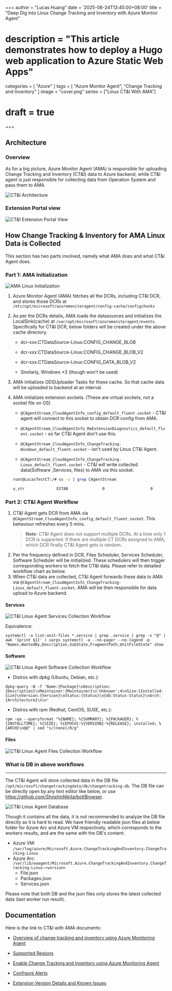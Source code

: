 +++
author = "Lucas Huang"
date = '2025-06-24T13:45:00+08:00'
title = "Deep Dig into Linux Change Tracking and Inventory with Azure Montior Agent"
# description = "This article demonstrates how to deploy a Hugo web application to Azure Static Web Apps"
categories = [
    "Azure"
]
tags = [
    "Azure Monitor Agent",
    "Change Tracking and Inventory"
]
image = "cover.png"
series = ["Linux CT&I With AMA"]
# draft = true
+++


## Architecture

### Overview
As for a big picture, Azure Monitor Agent (AMA) is responsible for uploading Change Tracking and Inventory (CT&I) data to Azure backend, while CT&I agent is just responsible for collecting data from Operation System and pass them to AMA.

![CT&I Architecture](CT&I-Architecture.png)

### Extension Portal view 

![CT&I Extension Portal View](CT&I-Extension-Portal-View.png)

## How Change Tracking & Inventory for AMA Linux Data is Collected

This section has two parts involved, namely what AMA does and what CT&I Agent does. 

### Part 1: AMA Initialization

![AMA Linux Initialization](AMA-Linux-Initialization.png)


1. Azure Monitor Agent (AMA) fetches all the DCRs, including CT&I DCR, and stores those DCRs at `/etc/opt/microsoft/azuremonitoragent/config-cache/configchunks`

2. As per the DCRs details, AMA loads the datasources and initializes the LocalSink(cache) at `/var/opt/microsoft/azuremonitoragent/events`. Specifically for CT&I DCR, below folders will be created under the above cache directory.

    - dcr-xxx:CTDataSource-Linux:CONFIG_CHANGE_BLOB

    - dcr-xxx:CTDataSource-Linux:CONFIG_CHANGE_BLOB_V2

    - dcr-xxx:CTDataSource-Linux:CONFIG_DATA_BLOB_V2

    - Similarly, Windows *3 (though won't be used)

3. AMA initializes ODSUploader Tasks for these cache. So that cache data will be uploaded to backend at an interval. 

4. AMA initializes extension sockets. (These are virtual sockets, not a socket file on OS)
    - `@CAgentStream_CloudAgentInfo_config_default_fluent.socket` - CT&I agent will connect to this socket to obtain DCR config from AMA. 

    - `@CAgentStream_CloudAgentInfo_MaExtensionDiagnostics_default_fluent.socket` - so far CT&I Agent don't use this. 

    - `@CAgentStream_CloudAgentInfo_ChangeTracking-Windows_default_fluent.socket` - isn't used by Linux  CT&I Agent.

    - `@CAgentStream_CloudAgentInfo_ChangeTracking-Linux_default_fluent.socket` - CT&I will write collected data(Software ,Services, files) to AMA via this socket.  

    ```bash
    root@LucasTestCT:/# ss -x | grep CAgentStream

    u_str              ESTAB               0                    0                    @CAgentStream_CloudAgentInfo_ChangeTracking-Linux_default_fluent.socket@@@@@@@@@@@@@@@@@@@@@@@@@@@@@@@@@@@@@ 34144                                    * 33175 

    ```


### Part 2: CT&I Agent Workflow

1. CT&I Agent gets DCR from AMA via  `@CAgentStream_CloudAgentInfo_config_default_fluent.socket`. This behaviour refreshes every 5 mins. 
    > **Note**: CT&I Agent does not support multiple DCRs. At a time only 1 DCR is supported. If there are multiple CT DCRs assigned to AMA, which DCR finally CT&I Agent gets is random.
2. Per the frequency defined in DCR, Files Scheduler, Services Scheduler, Software Scheduler will be initialized. These schedulers will then trigger corresponding workers to fetch the CT&I data. Please refer to detailed workflow chart as below.
3. When CT&I data are collected, CT&I Agent forwards these data to AMA via `@CAgentStream_CloudAgentInfo_ChangeTracking-Linux_default_fluent.socket`. AMA will be then responsible for data upload to Azure backend. 

#### Services
![CT&I Linux Agent Services Collection Workflow](CT&I-Linux-Agent-Services-Collection-Workflow.png)

Equivalence:
```
systemctl -a list-unit-files *.service | grep .service | grep -v "@" | awk '{print $1}' | xargs systemctl -a --no-pager --no-legend -p "Names,WantedBy,Description,SubState,FragmentPath,UnitFileState" show
```


#### Software
![CT&I Linux Agent Software Collection Workflow](CT&I-Linux-Agent-Software-Collection-Workflow.png)



- Distros with dpkg (Ubuntu, Debian, etc.): 
```
dpkg-query -W -f 'Name:{Package}\nDescription:{Description}\nMaintainer:{Maintainer}\n'Unknown';4\nSize:{Installed-Size}\nVersion:{Version}\nStatus:{Status}\n{db:Status-Status}\nArch:{Architecture}\n\n'
```


- Distros with rpm (Redhat, CentOS, SUSE, etc.): 
```
rpm -qa --queryformat "%{NAME}; %{SUMMARY}; %{PACKAGER}; %{INSTALLTIME}; %{SIZE}; %{EPOCH}:%{VERSION}-%{RELEASE}; installed; %{ARCH}\n@@" | sed "s/(none)/0/g"
```



#### Files
![CT&I Linux Agent Files Collection Workflow](CT&I-Linux-Agent-Files-Collection-Workflow.png)


### What is DB in above workflows
---
The CT&I Agent will store collected data in the DB file `/opt/microsoft/changetrackingdata/db/changetracking.db`. The DB file can be directly open by any text editor like below, or use https://github.com/ShoshinNikita/boltBrowser. 

![CT&I Linux Agent Database](CT&I-Linux-Agent-Database.png)

Though it contains all the data, it is not recommended to analyze the DB file directly as it is hard to read. We have friendly readable json files at below folder for Azure Arc and Azure VM respectively, which corresponds to the workers results, and are the same with the DB's content.

- Azure VM: `/var/log/azure/Microsoft.Azure.ChangeTrackingAndInventory.ChangeTracking-Linux`
- Azure Arc: `/var/lib/waagent/Microsoft.Azure.ChangeTrackingAndInventory.ChangeTracking-Linux-<version>`
  - File.json             
  - Packages.json         
  - Services.json         

Please note that both DB and the json files only stores the latest collected data (last worker run result). 

## Documentation 

Here is the link to CT&I with AMA documents: 

- [Overview of change tracking and inventory using Azure Monitoring Agent](https://learn.microsoft.com/azure/automation/change-tracking/overview-monitoring-agent)

- [Supported Regions](https://learn.microsoft.com/azure/automation/change-tracking/region-mappings-monitoring-agent)

- [Enable Change Tracking and Inventory using Azure Monitoring Agent](https://learn.microsoft.com/azure/automation/change-tracking/enable-vms-monitoring-agent?tabs=singlevm)

- [Configure Alerts](https://learn.microsoft.com/azure/automation/change-tracking/configure-alerts)

- [Extension Version Details and Known Issues](https://learn.microsoft.com/azure/automation/change-tracking/extension-version-details)
